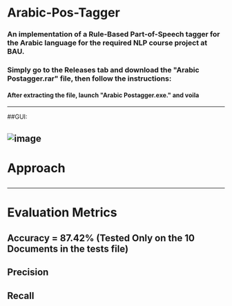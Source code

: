 # Arabic-Pos-Tagger

### An implementation of a Rule-Based Part-of-Speech tagger for the Arabic language for the required NLP course project at BAU.

### **Simply go to the Releases tab and download the "Arabic Postagger.rar" file, then follow the instructions**:
#### After extracting the file, launch "Arabic Postagger.exe." and voila
------------------------------------------------------------------------------------------------------------------------------
##GUI:

![image](https://user-images.githubusercontent.com/111304735/201467001-d690afb8-2abd-4424-a154-93bdf1711ef1.png)
------------------------------------------------------------------------------------------------------------------------------
# Approach
##
------------------------------------------------------------------------------------------------------------------------------
# Evaluation Metrics
## Accuracy = 87.42% (Tested Only on the 10 Documents in the tests file)
## Precision
## Recall
